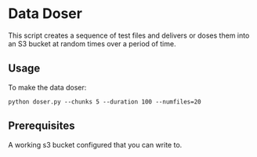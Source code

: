 # Data Doser
This script creates a sequence of test files and delivers or doses them into an S3 bucket at random times over a period of time.

## Usage
To make the data doser:

```python doser.py --chunks 5 --duration 100 --numfiles=20```

## Prerequisites
A working s3 bucket configured that you can write to.

